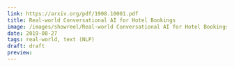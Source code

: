 ```yaml
---
link: https://arxiv.org/pdf/1908.10001.pdf
title: Real-world Conversational AI for Hotel Bookings
image: /images/showreel/Real-world Conversational AI for Hotel Bookings.jpg
date: 2019-08-27
tags: real-world, text (NLP)
draft: draft
preview:
---
```



